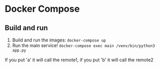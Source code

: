 # Docker Compose

## Build and run

1. Build and run the images: `docker-compose up`
2. Run the main service! `docker-compose exec main /venv/bin/python3 app.py`

If you put 'a' it will call the remote1, if you put 'b' it will call the remote2